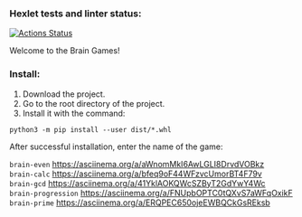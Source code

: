 ### Hexlet tests and linter status:
[![Actions Status](https://github.com/zitaker/python-project-49/workflows/hexlet-check/badge.svg)](https://github.com/zitaker/python-project-49/actions) 

Welcome to the Brain Games! 

### Install:  
1) Download the project.
2) Go to the root directory of the project.
3) Install it with the command:
```
python3 -m pip install --user dist/*.whl
```
After successful installation, enter the name of the game:  

```brain-even``` https://asciinema.org/a/aWnomMkI6AwLGLI8DrvdVOBkz    
```brain-calc``` https://asciinema.org/a/bfeq9oF44WFzvcUmorBT4F79v  
```brain-gcd``` https://asciinema.org/a/41YklAOKQWcSZByT2GdYwY4Wc  
```brain-progression``` https://asciinema.org/a/FNUpbOPTC0tQXvS7aWFqOxikF  
```brain-prime``` https://asciinema.org/a/ERQPEC650ojeEWBQCkGsREksb 
